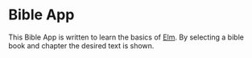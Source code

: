 # Bible App

This Bible App is written to learn the basics of [Elm](http://elm-lang.org). By selecting a bible book and chapter the desired text is shown.
